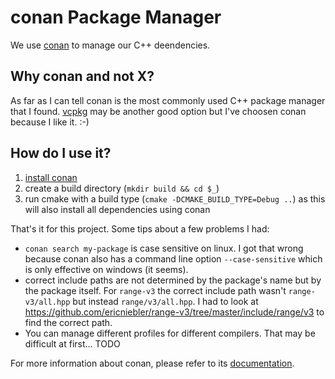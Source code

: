 # conan Package Manager
We use [conan](https://conan.io/) to manage our C++ deendencies.

## Why conan and not X?
As far as I can tell conan is the most commonly used C++ package manager that
I found. [vcpkg](https://github.com/Microsoft/vcpkg) may be another good option
but I've choosen conan because I like it. :-)

## How do I use it?
 1. [install conan](https://docs.conan.io/en/latest/installation.html#install-with-pip-recommended)
 2. create a build directory (`mkdir build && cd $_`)
 3. run cmake with a build type (`cmake -DCMAKE_BUILD_TYPE=Debug ..`) as this will
    also install all dependencies using conan

That's it for this project. Some tips about a few problems I had:

 - `conan search my-package` is case sensitive on linux. I got that wrong
   because conan also has a command line option `--case-sensitive` which is
   only effective on windows (it seems).
 - correct include paths are not determined by the package's name but by the
   package itself. For `range-v3` the correct include path wasn't 
   `range-v3/all.hpp` but instead `range/v3/all.hpp`. I had to look at
   https://github.com/ericniebler/range-v3/tree/master/include/range/v3 to
   find the correct path.
 - You can manage different profiles for different compilers. That may be
   difficult at first... TODO

For more information about conan, please refer to its
[documentation](https://docs.conan.io/en/latest/introduction.html).
